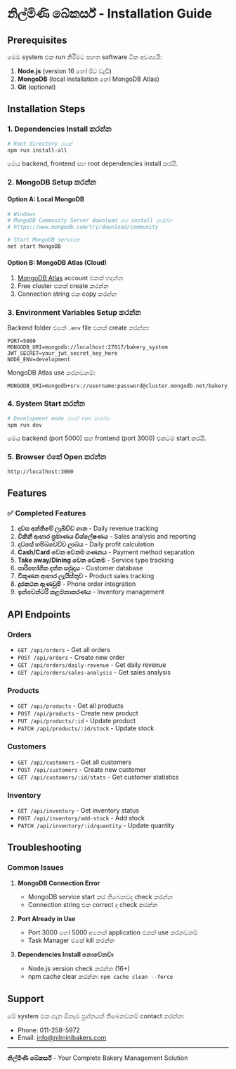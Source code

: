# නිල්මිණි බේකර්ස් - Installation Guide

## Prerequisites

මෙම system එක run කිරීමට පහත software ටික අවශ්‍යයි:

1. **Node.js** (version 16 හෝ ඊට වැඩි)
2. **MongoDB** (local installation හෝ MongoDB Atlas)
3. **Git** (optional)

## Installation Steps

### 1. Dependencies Install කරන්න

```bash
# Root directory එකේ
npm run install-all
```

මෙය backend, frontend සහ root dependencies install කරයි.

### 2. MongoDB Setup කරන්න

#### Option A: Local MongoDB
```bash
# Windows
# MongoDB Community Server download කර install කරන්න
# https://www.mongodb.com/try/download/community

# Start MongoDB service
net start MongoDB
```

#### Option B: MongoDB Atlas (Cloud)
1. [MongoDB Atlas](https://www.mongodb.com/atlas) account එකක් හදන්න
2. Free cluster එකක් create කරන්න
3. Connection string එක copy කරන්න

### 3. Environment Variables Setup කරන්න

Backend folder එකේ `.env` file එකක් create කරන්න:

```env
PORT=5000
MONGODB_URI=mongodb://localhost:27017/bakery_system
JWT_SECRET=your_jwt_secret_key_here
NODE_ENV=development
```

MongoDB Atlas use කරනවනම්:
```env
MONGODB_URI=mongodb+srv://username:password@cluster.mongodb.net/bakery_system
```

### 4. System Start කරන්න

```bash
# Development mode එකේ run කරන්න
npm run dev
```

මෙය backend (port 5000) සහ frontend (port 3000) එකටම start කරයි.

### 5. Browser එකේ Open කරන්න

```
http://localhost:3000
```

## Features

### ✅ Completed Features

1. **දවස අන්තිමේ ලැබිච්ච ගාන** - Daily revenue tracking
2. **විකිනී ආහාර ප්‍රමාණය විශ්ලේෂණය** - Sales analysis and reporting
3. **දවසේ හම්බවෙච්ච ලාබය** - Daily profit calculation
4. **Cash/Card වෙන වෙනම ගණනය** - Payment method separation
5. **Take away/Dining වෙන වෙනම** - Service type tracking
6. **පාරිභෝගික දත්ත සමුදාය** - Customer database
7. **විකුණන ආහාර ලැයිස්තුව** - Product sales tracking
8. **දුරකථන ඇණවුම්** - Phone order integration
9. **ඉන්වෙන්ටරි කළමනාකරණය** - Inventory management

## API Endpoints

### Orders
- `GET /api/orders` - Get all orders
- `POST /api/orders` - Create new order
- `GET /api/orders/daily-revenue` - Get daily revenue
- `GET /api/orders/sales-analysis` - Get sales analysis

### Products
- `GET /api/products` - Get all products
- `POST /api/products` - Create new product
- `PUT /api/products/:id` - Update product
- `PATCH /api/products/:id/stock` - Update stock

### Customers
- `GET /api/customers` - Get all customers
- `POST /api/customers` - Create new customer
- `GET /api/customers/:id/stats` - Get customer statistics

### Inventory
- `GET /api/inventory` - Get inventory status
- `POST /api/inventory/add-stock` - Add stock
- `PATCH /api/inventory/:id/quantity` - Update quantity

## Troubleshooting

### Common Issues

1. **MongoDB Connection Error**
   - MongoDB service start කර තිබෙනවද check කරන්න
   - Connection string එක correct ද check කරන්න

2. **Port Already in Use**
   - Port 3000 හෝ 5000 අනෙක් application එකක් use කරනවනම්
   - Task Manager එකේ kill කරන්න

3. **Dependencies Install නොවෙනවා**
   - Node.js version check කරන්න (16+)
   - npm cache clear කරන්න: `npm cache clean --force`

## Support

මේ system එක ගැන ඕනෑම ප්‍රශ්නයක් තිබෙනවනම් contact කරන්න:

- Phone: 011-258-5972
- Email: info@nilminibakers.com

---

**නිල්මිණි බේකර්ස්** - Your Complete Bakery Management Solution
